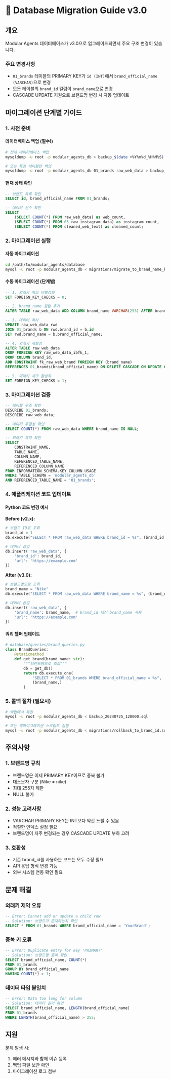 # 🔄 Database Migration Guide v3.0

## 개요

Modular Agents 데이터베이스가 v3.0으로 업그레이드되면서 주요 구조 변경이 있습니다.

### 주요 변경사항
- `01_brands` 테이블의 PRIMARY KEY가 `id (INT)`에서 `brand_official_name (VARCHAR)`으로 변경
- 모든 테이블의 `brand_id` 컬럼이 `brand_name`으로 변경
- CASCADE UPDATE 지원으로 브랜드명 변경 시 자동 업데이트

## 마이그레이션 단계별 가이드

### 1. 사전 준비

#### 데이터베이스 백업 (필수!)
```bash
# 전체 데이터베이스 백업
mysqldump -u root -p modular_agents_db > backup_$(date +%Y%m%d_%H%M%S).sql

# 또는 특정 테이블만 백업
mysqldump -u root -p modular_agents_db 01_brands raw_web_data > backup_core_tables.sql
```

#### 현재 상태 확인
```sql
-- 브랜드 목록 확인
SELECT id, brand_official_name FROM 01_brands;

-- 데이터 건수 확인
SELECT 
    (SELECT COUNT(*) FROM raw_web_data) as web_count,
    (SELECT COUNT(*) FROM 03_raw_instagram_data) as instagram_count,
    (SELECT COUNT(*) FROM cleaned_web_text) as cleaned_count;
```

### 2. 마이그레이션 실행

#### 자동 마이그레이션
```bash
cd /path/to/modular_agents/database
mysql -u root -p modular_agents_db < migrations/migrate_to_brand_name_key.sql
```

#### 수동 마이그레이션 (단계별)
```sql
-- 1. 외래키 체크 비활성화
SET FOREIGN_KEY_CHECKS = 0;

-- 2. brand_name 컬럼 추가
ALTER TABLE raw_web_data ADD COLUMN brand_name VARCHAR(255) AFTER brand_id;

-- 3. 데이터 복사
UPDATE raw_web_data rwd
JOIN 01_brands b ON rwd.brand_id = b.id
SET rwd.brand_name = b.brand_official_name;

-- 4. 외래키 재설정
ALTER TABLE raw_web_data 
DROP FOREIGN KEY raw_web_data_ibfk_1,
DROP COLUMN brand_id,
ADD CONSTRAINT fk_raw_web_brand FOREIGN KEY (brand_name) 
REFERENCES 01_brands(brand_official_name) ON DELETE CASCADE ON UPDATE CASCADE;

-- 5. 외래키 체크 활성화
SET FOREIGN_KEY_CHECKS = 1;
```

### 3. 마이그레이션 검증

```sql
-- 테이블 구조 확인
DESCRIBE 01_brands;
DESCRIBE raw_web_data;

-- 데이터 무결성 확인
SELECT COUNT(*) FROM raw_web_data WHERE brand_name IS NULL;

-- 외래키 제약 확인
SELECT 
    CONSTRAINT_NAME,
    TABLE_NAME,
    COLUMN_NAME,
    REFERENCED_TABLE_NAME,
    REFERENCED_COLUMN_NAME
FROM INFORMATION_SCHEMA.KEY_COLUMN_USAGE
WHERE TABLE_SCHEMA = 'modular_agents_db'
AND REFERENCED_TABLE_NAME = '01_brands';
```

### 4. 애플리케이션 코드 업데이트

#### Python 코드 변경 예시

**Before (v2.x):**
```python
# 브랜드 ID로 조회
brand_id = 1
db.execute("SELECT * FROM raw_web_data WHERE brand_id = %s", (brand_id,))

# 데이터 삽입
db.insert('raw_web_data', {
    'brand_id': brand_id,
    'url': 'https://example.com'
})
```

**After (v3.0):**
```python
# 브랜드명으로 조회
brand_name = "Nike"
db.execute("SELECT * FROM raw_web_data WHERE brand_name = %s", (brand_name,))

# 데이터 삽입
db.insert('raw_web_data', {
    'brand_name': brand_name,  # brand_id 대신 brand_name 사용
    'url': 'https://example.com'
})
```

#### 쿼리 헬퍼 업데이트

```python
# database/queries/brand_queries.py
class BrandQueries:
    @staticmethod
    def get_brand(brand_name: str):
        """브랜드명으로 조회"""
        db = get_db()
        return db.execute_one(
            "SELECT * FROM 01_brands WHERE brand_official_name = %s",
            (brand_name,)
        )
```

### 5. 롤백 절차 (필요시)

```bash
# 백업에서 복원
mysql -u root -p modular_agents_db < backup_20240725_120000.sql

# 또는 역마이그레이션 스크립트 실행
mysql -u root -p modular_agents_db < migrations/rollback_to_brand_id.sql
```

## 주의사항

### 1. 브랜드명 규칙
- 브랜드명은 이제 PRIMARY KEY이므로 중복 불가
- 대소문자 구분 (Nike ≠ nike)
- 최대 255자 제한
- NULL 불가

### 2. 성능 고려사항
- VARCHAR PRIMARY KEY는 INT보다 약간 느릴 수 있음
- 적절한 인덱스 설정 필요
- 브랜드명이 자주 변경되는 경우 CASCADE UPDATE 부하 고려

### 3. 호환성
- 기존 brand_id를 사용하는 코드는 모두 수정 필요
- API 응답 형식 변경 가능
- 외부 시스템 연동 확인 필요

## 문제 해결

### 외래키 제약 오류
```sql
-- Error: Cannot add or update a child row
-- Solution: 브랜드가 존재하는지 확인
SELECT * FROM 01_brands WHERE brand_official_name = 'YourBrand';
```

### 중복 키 오류
```sql
-- Error: Duplicate entry for key 'PRIMARY'
-- Solution: 브랜드명 중복 확인
SELECT brand_official_name, COUNT(*) 
FROM 01_brands 
GROUP BY brand_official_name 
HAVING COUNT(*) > 1;
```

### 데이터 타입 불일치
```sql
-- Error: Data too long for column
-- Solution: 데이터 길이 확인
SELECT brand_official_name, LENGTH(brand_official_name) 
FROM 01_brands 
WHERE LENGTH(brand_official_name) > 255;
```

## 지원

문제 발생 시:
1. 에러 메시지와 함께 이슈 등록
2. 백업 파일 보관 확인
3. 마이그레이션 로그 첨부